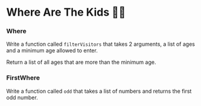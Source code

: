# Where Are The Kids 🧒🏻

### Where

Write a function called `filterVisitors` that takes 2 arguments, a list of ages and a minimum age allowed to enter.

Return a list of all ages that are more than the minimum age.

### FirstWhere

Write a function called `odd` that takes a list of numbers and returns the first odd number.
